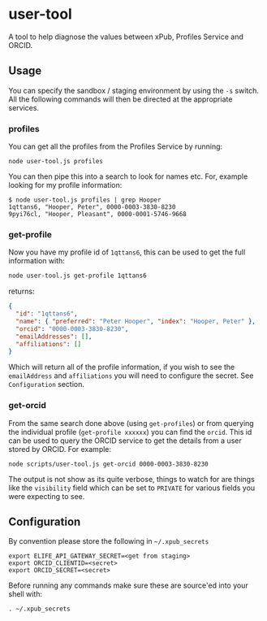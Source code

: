 # user-tool

A tool to help diagnose the values between xPub, Profiles Service and ORCID.

## Usage

You can specify the sandbox / staging environment by using the `-s` switch. All the following commands will then be directed at the appropriate services.

### profiles

You can get all the profiles from the Profiles Service by running:

```
node user-tool.js profiles
```

You can then pipe this into a search to look for names etc.
For, example looking for my profile information:

```
$ node user-tool.js profiles | grep Hooper
1qttans6, "Hooper, Peter", 0000-0003-3830-8230
9pyi76cl, "Hooper, Pleasant", 0000-0001-5746-9668
```

### get-profile

Now you have my profile id of `1qttans6`, this can be used to get the full information with:

```bash
node user-tool.js get-profile 1qttans6
```

returns:

```json
{
  "id": "1qttans6",
  "name": { "preferred": "Peter Hooper", "index": "Hooper, Peter" },
  "orcid": "0000-0003-3830-8230",
  "emailAddresses": [],
  "affiliations": []
}
```

Which will return all of the profile information, if you wish to see the `emailAddress` and `affiliations` you will need to configure the secret. See `Configuration` section.

### get-orcid

From the same search done above (using `get-profiles`) or from querying the individual profile (`get-profile xxxxxx`) you can find the `orcid`. This id can be used to query the ORCID service to get the details from a user stored by ORCID. For example:

```
node scripts/user-tool.js get-orcid 0000-0003-3830-8230
```

The output is not show as its quite verbose, things to watch for are things like the `visibility` field which can be set to `PRIVATE` for various fields you were expecting to see.

## Configuration

By convention please store the following in `~/.xpub_secrets`

```
export ELIFE_API_GATEWAY_SECRET=<get from staging>
export ORCID_CLIENTID=<secret>
export ORCID_SECRET=<secret>
```

Before running any commands make sure these are source'ed into your shell with:

```
. ~/.xpub_secrets
```
